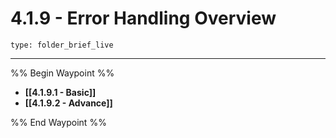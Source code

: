 # 4.1.9 - Error Handling Overview
 
```ccard
type: folder_brief_live
```
 
---

%% Begin Waypoint %%
- **[[4.1.9.1 - Basic]]**
- **[[4.1.9.2 - Advance]]**

%% End Waypoint %%